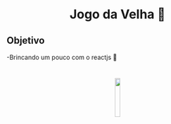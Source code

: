 <h1 align="center">Jogo da Velha 👋</h1>

## Objetivo

-Brincando um pouco com o reactjs 🚀

<h1 align="center">
    <img src="https://cdn.jsdelivr.net/gh/devicons/devicon/icons/react/react-original-wordmark.svg" width="15%"/>
</h1>
          